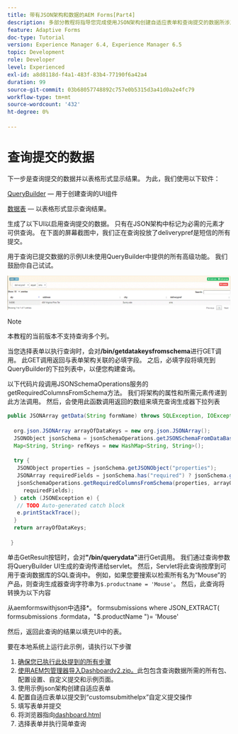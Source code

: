 ```yaml
---
title: 带有JSON架构和数据的AEM Forms[Part4]
description: 多部分教程将指导您完成使用JSON架构创建自适应表单和查询提交的数据所涉及的步骤。
feature: Adaptive Forms
doc-type: Tutorial
version: Experience Manager 6.4, Experience Manager 6.5
topic: Development
role: Developer
level: Experienced
exl-id: a8d8118d-f4a1-483f-83b4-77190f6a42a4
duration: 99
source-git-commit: 03b68057748892c757e0b5315d3a41d0a2e4fc79
workflow-type: tm+mt
source-wordcount: '432'
ht-degree: 0%

---
```


# 查询提交的数据


下一步是查询提交的数据并以表格形式显示结果。 为此，我们使用以下软件：

[QueryBuilder](https://querybuilder.js.org/) — 用于创建查询的UI组件

[数据表](https://datatables.net/) — 以表格形式显示查询结果。

生成了以下UI以启用查询提交的数据。 只有在JSON架构中标记为必需的元素才可供查询。 在下面的屏幕截图中，我们正在查询投放了deliverypref是短信的所有提交。

用于查询已提交数据的示例UI未使用QueryBuilder中提供的所有高级功能。 我们鼓励你自己试试。

![查询生成器](assets/querybuilderui.gif)

>[!NOTE]
>
>本教程的当前版本不支持查询多个列。

当您选择表单以执行查询时，会对&#x200B;**/bin/getdatakeysfromschema**&#x200B;进行GET调用。 此GET调用返回与表单架构关联的必填字段。 之后，必填字段将填充到QueryBuilder的下拉列表中，以便您构建查询。

以下代码片段调用JSONSchemaOperations服务的getRequiredColumnsFromSchema方法。 我们将架构的属性和所需元素传递到此方法调用。 然后，会使用此函数调用返回的数组来填充查询生成器下拉列表

```java
public JSONArray getData(String formName) throws SQLException, IOException {

  org.json.JSONArray arrayOfDataKeys = new org.json.JSONArray();
  JSONObject jsonSchema = jsonSchemaOperations.getJSONSchemaFromDataBase(formName);
  Map<String, String> refKeys = new HashMap<String, String>();

  try {
   JSONObject properties = jsonSchema.getJSONObject("properties");
   JSONArray requiredFields = jsonSchema.has("required") ? jsonSchema.getJSONArray("required") : null;
   jsonSchemaOperations.getRequiredColumnsFromSchema(properties, arrayOfDataKeys, "", jsonSchema, refKeys,
     requiredFields);
  } catch (JSONException e) {
   // TODO Auto-generated catch block
   e.printStackTrace();
  }
  return arrayOfDataKeys;

 }
```

单击GetResult按钮时，会对&#x200B;**&quot;/bin/querydata&quot;**&#x200B;进行Get调用。 我们通过查询参数将QueryBuilder UI生成的查询传递给servlet。 然后，Servlet将此查询按摩到可用于查询数据库的SQL查询中。 例如，如果您要搜索以检索所有名为“Mouse”的产品，则查询生成器查询字符串为`$.productname = 'Mouse'`。 然后，此查询将转换为以下内容

从aemformswithjson中选择&#42;。  formsubmissions where JSON_EXTRACT( formsubmissions .formdata，&quot;$.productName &quot;)= &#39;Mouse&#39;

然后，返回此查询的结果以填充UI中的表。

要在本地系统上运行此示例，请执行以下步骤

1. [确保您已执行此处提到的所有步骤](part2.md)
1. [使用AEM包管理器导入Dashboardv2.zip。](assets/dashboardv2.zip)此包包含查询数据所需的所有包、配置设置、自定义提交和示例页面。
1. 使用示例json架构创建自适应表单
1. 配置自适应表单以提交到“customsubmithelpx”自定义提交操作
1. 填写表单并提交
1. 将浏览器指向[dashboard.html](http://localhost:4502/content/AemForms/dashboard.html)
1. 选择表单并执行简单查询
